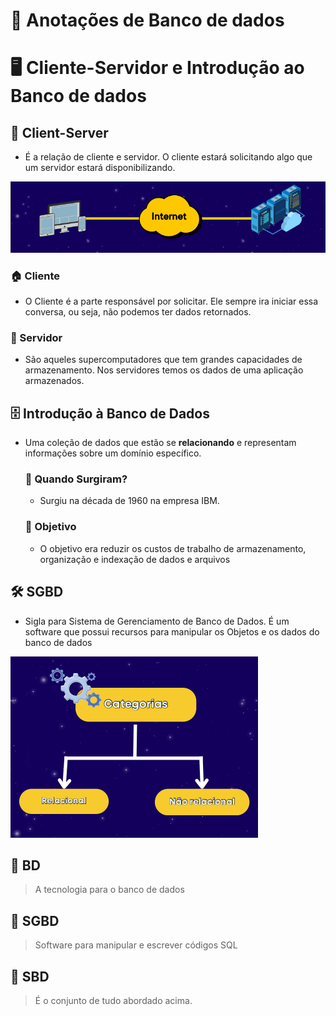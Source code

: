 # 📌 Anotações de Banco de dados
# 🖥️ Cliente-Servidor e Introdução ao Banco de dados

## 🔹 Client-Server

- É a relação de cliente e servidor. O cliente estará solicitando algo que um servidor estará disponibilizando.

![cliente-servidor](imagens/cliente-servidor.png)

### 🏠 Cliente

- O Cliente é a parte responsável por solicitar. Ele sempre ira iniciar essa conversa, ou seja, não podemos ter dados retornados.

### 💾 Servidor 
- São aqueles supercomputadores que tem grandes capacidades de armazenamento. Nos servidores temos os dados de uma aplicação armazenados.

## 🗄️ Introdução à Banco de Dados

- Uma coleção de dados que estão se **relacionando** e representam informações sobre um domínio específico.

    ### 📅 Quando Surgiram?
    - Surgiu na década de 1960 na empresa IBM.

    ### 🎯 Objetivo
    - O objetivo era reduzir os custos de trabalho de armazenamento, organização e indexação de dados e arquivos

## 🛠️ SGBD

- Sigla para Sistema de Gerenciamento de Banco de Dados. É um software que possui recursos para manipular os Objetos e os dados do banco de dados 

![SGBD](imagens/sobreSGBD.png)

## 🔹 BD 
> A tecnologia para o banco de dados

## 🔹 SGBD
> Software para manipular e escrever códigos SQL

## 🔹 SBD
> É o conjunto de tudo abordado acima.
